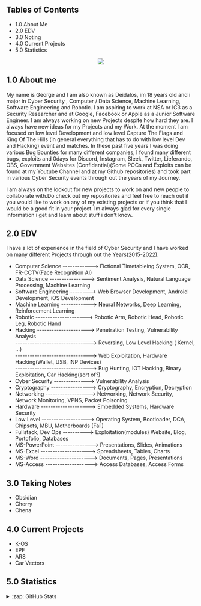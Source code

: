 
## Tables of Contents
- 1.0  About Me
- 2.0  EDV
- 3.0  Noting
- 4.0  Current Projects
- 5.0  Statistics

<p dir="auto" align="center"><a target="_blank" href="https://t.me/officiate"><img src="https://raw.githubusercontent.com/catppuccin/catppuccin/dev/assets/footers/gray0_ctp_on_line.svg?sanitize=true" style="max-width: 100%;"></a></p>

## 1.0 About me
My name is George and I am also known as Deidalos, im 18 years old and i major in Cyber Security , Computer / Data Science, Machine Learning, Software Engineering and Robotic. I am aspiring to work at NSA or IC3 as a Security Researcher and at Google, Facebook or Apple as a Junior Software Engineer. I am always working on new Projects despite how hard they are. I always have new ideas for my Projects and my Work. At the moment I am focused on low level Development and low level Capture The Flags and King Of The Hills (in general everything that has to do with low level Dev and Hacking) event and matches. In these past five years I was doing various Bug Bounties for many different companies, I found many different bugs, exploits and 0days for Discord, Instagram, Sleek, Twitter, Lieferando, OBS, Government Websites (Confidential)(Some POCs and Exploits can be found at my Youtube Channel and at my Github repositories) and took part in various Cyber Security events through out the years of my Journey.

I am always on the lookout for new projects to work on and new people to collaborate with.Do check out my repositories and feel free to reach out if you would like to work on any of my existing projects or if you think that I would be a good fit in your project. Im always glad for every single information i get and learn about stuff i don't know.

## 2.0 EDV
I have a lot of experience in the field of Cyber Security and I have worked on many 
different Projects through out the Years(2015-2022).
            
  - Computer Science ------------> Fictional Timetableing System, OCR, FR-CCTV(Face Recognition AI)
  - Data Science ----------------> Sentiment Analysis, Natural Language Processing, Machine Learning
  - Software Engineering --------> Web Browser Development, Android Development, iOS Development
  - Machine Learning ------------> Neural Networks, Deep Learning, Reinforcement Learning
  - Robotic ---------------------> Robotic Arm, Robotic Head, Robotic Leg, Robotic Hand
  - Hacking ---------------------> Penetration Testing, Vulnerability Analysis<br>
  -------------------------------> Reversing, Low Level Hacking ( Kernel, ...)<br>
  -------------------------------> Web Exploitation, Hardware Hacking(Wallet, USB, INP Devices)<br>
  -------------------------------> Bug Hunting, IOT Hacking, Binary Exploitation, Car Hacking(sort of?)<br>
  - Cyber Security --------------> Vulnerability Analysis
  - Cryptography ----------------> Cryptography, Encryption, Decryption
  - Networking ------------------> Networking, Network Security, Network Monitoring, VPNS, Packet Poisoning
  - Hardware --------------------> Embedded Systems, Hardware Security
  - Low Level -------------------> Operating System, Bootloader, DCA, Chipsets, MBU, Motherboards (Fail)
  - Fullstack, Dev Ops ----------> Exploitation(modules) Website, Blog, Portofolio, Databases
  - MS-PowerPoint ---------------> Presentations, Slides, Animations
  - MS-Excel --------------------> Spreadsheets, Tables, Charts
  - MS-Word ---------------------> Documents, Pages, Presentations
  - MS-Access -------------------> Access Databases, Access Forms



## 3.0 Taking Notes

  - Obsidian
  - Cherry
  - Chena


## 4.0 Current Projects

  - K-OS
  - EPF
  - ARS
  - Car Vectors


## 5.0 Statistics
<details>
  <summary>:zap: GitHub Stats</summary>
<img align="center" src="https://github-readme-stats.vercel.app/api?username=kerago&show_icons=true&include_all_commits=true&show_icons=true&title_color=fff&icon_color=f0f0f0&text_color=f0f0f0&bg_color=151b22&hide_border=true" alt="Statistics." />
  <img align="center" src="https://github-readme-stats.vercel.app/api/top-langs/?username=kerago&show_icons=true&show_icons=true&title_color=&icon_color=f0f0f0&text_color=f0f0f0&bg_color=151b22&hide_border=true" alt="Statistics." />
</details>
